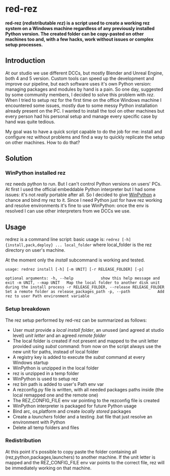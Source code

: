 # red-rez

**red-rez (*red*istributable *rez*) is a script used to create a working rez system on a Windows machine regardless of any previously installed Python version.
The created folder can be copy-pasted on other machines too and, with a few hacks, work without issues or complex setup processes.**

## Introduction

At our studio we use different DCCs, but mostly Blender and Unreal Engine, both 4 and 5 version.
Custom tools can speed up the development and improve our pipeline, but each software uses it's own Python version: managing packages and modules by hand is a pain.
So one day, suggested by some community members, I decided to solve this problem with *rez*.
When I tried to setup rez for the first time on the office Windows machine I encountered some issues, mostly due to some messy Python installation already present on the PC.
I wanted to install the tool on other machines but every person had his personal setup and manage every specific case by hand was quite tedious.

My goal was to have a quick script capable to do the job for me: install and configure rez without problems and find a way to quickly replicate the setup on other machines.
How to do that?

## Solution

### WinPython installed rez
rez needs python to run. But I can't control Python versions on users' PCs.
At first I used the official embeddable Python interpreter but I had some issues: it's not *really* portable after all.
So I decided to give [WinPython](https://sourceforge.net/projects/winpython/) a chance and bind my rez to it.
Since I need Python just for have rez working and resolve environments it's fine to use WinPython: once the env is resolved I can use other interpreters from we DCCs we use.

## Usage
redrez is a command line script: basic usage is:
`redrez [-h] {install,pack,deploy} ... local_folder`
where local_folder is the rez directory on user's machine.

At the moment only the *install* subcommand is working and tested.

`usage: redrez install [-h] [-m UNIT] [-r RELEASE_FOLDER] [-p]`

`optional arguments:
  -h, --help            show this help message and exit
  -m UNIT, --map UNIT   Map the local folder to another disk unit during the
                        install process
  -r RELEASE_FOLDER, --release RELEASE_FOLDER
                        Set a remote folder as release_packages_path
  -p, --path            Add rez to user Path environment variable`


### Setup breakdown
The rez setup performed by red-rez can be summarized as follows: 
- User must provide a *local install folder*, an unused (and agreed at studio level) *unit letter* and an agreed *remote folder*
- The local folder is created if not present and mapped to the unit letter provided using *subst* command: from now on the script always use the new unit for paths, instead of local folder
- A registry key is added to execute the *subst* command at every Windows startup
- WinPython is unzipped in the local folder
- rez is unzipped in a temp folder
- WinPython is used to setup rez
- rez bin path is added to user's Path env var
- A rezconfig.py file is written, with all needed packages paths inside (the local remapped one and the remote one)
- The REZ_CONFIG_FILE env var pointing to the rezconfig file is created
- WinPython interpreter is packaged for future Python usage
- Bind arc, os,platform and create *locally stored* packages
- Create a *launchers* folder and a testing .bat file that just resolve an environment with Python
- Delete all temp folders and files

### Redistribution
At this point it's possible to copy paste the folder containing all (rez,python,packages,launchers) to another machine. If the unit letter is mapped and the REZ_CONFIG_FILE env var points to the correct file, rez will be immediately working on that machine.


